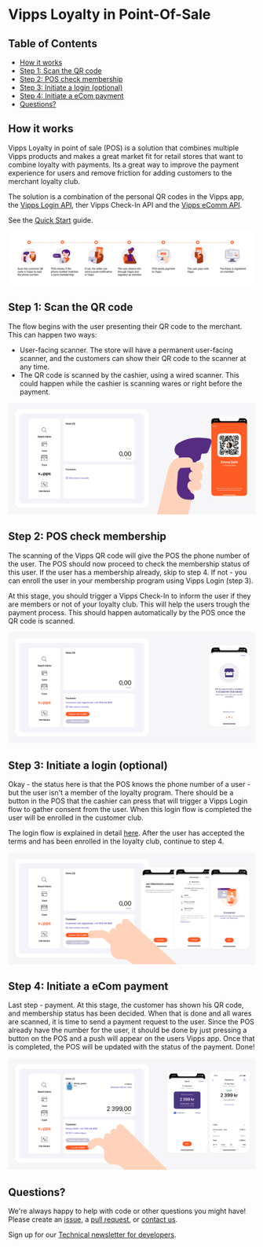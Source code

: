 <!-- START_METADATA
---
title: Loyalty in POS
sidebar_position: 1
---
END_METADATA -->

# Vipps Loyalty in Point-Of-Sale

<!-- START_TOC -->

## Table of Contents

* [How it works](#how-it-works)
* [Step 1: Scan the QR code](#step-1-scan-the-qr-code)
* [Step 2: POS check membership](#step-2-pos-check-membership)
* [Step 3: Initiate a login (optional)](#step-3-initiate-a-login-optional)
* [Step 4: Initiate a eCom payment](#step-4-initiate-a-ecom-payment)
* [Questions?](#questions)

<!-- END_TOC -->

## How it works

Vipps Loyalty in point of sale (POS) is a solution that combines multiple Vipps products and makes a great market fit for retail stores that want to combine loyalty with payments. Its a great way to improve the payment experience for users and remove friction for adding customers to the merchant loyalty club.

The solution is a combination of the personal QR codes in the Vipps app,
the
[Vipps Login API](https://vippsas.github.io/vipps-developer-docs/docs/APIs/login-api),
ther Vipps Check-In API
and the
[Vipps eComm API](https://vippsas.github.io/vipps-developer-docs/docs/APIs/ecom-api).

 See the [Quick Start](quick-start.md) guide.

![Loyalty Flow](images/POS_flow.png)

## Step 1: Scan the QR code

The flow begins with the user presenting their QR code to the merchant. This can happen two ways:
 - User-facing scanner. The store will have a permanent user-facing scanner, and the customers can show their QR code to the scanner at any time.
 - The QR code is scanned by the cashier, using a wired scanner. This could happen while the cashier is scanning wares or right before the payment.

![Loyalty Flow](images/POS_step_1.png)

## Step 2: POS check membership

The scanning of the Vipps QR code will give the POS the phone number of the user. The POS should now proceed to check the membership status of this user.
If the user has a membership already, skip to step 4. If not - you can enroll the user in your membership program using Vipps Login (step 3).

At this stage, you should trigger a Vipps Check-In to inform the user if they are members or not of your loyalty club. This will help the users trough the payment process. This should happen automatically by the POS once the QR code is scanned.

![Loyalty Flow](images/POS_step_2.png)

## Step 3: Initiate a login (optional)

Okay - the status here is that the POS knows the phone number of a user - but the user isn't a member of the loyalty program. There should be a button in the POS that the cashier can press that will trigger a Vipps Login flow to gather consent from the user. When this login flow is completed the user will be enrolled in the customer club.

The login flow is explained in detail
[here](https://vippsas.github.io/vipps-developer-docs/docs/APIs/login-api/vipps-login-api#vipps-login-from-phone-number).
After the user has accepted the terms and has been enrolled in the loyalty club, continue to step 4.

![Loyalty Flow](images/POS_step_3.png)

## Step 4: Initiate a eCom payment

Last step - payment. At this stage, the customer has shown his QR code, and membership status has been decided. When that is done and all wares are scanned, it is time to send a payment request to the user. Since the POS already have the number for the user, it should be done by just pressing a button on the POS and a push will appear on the users Vipps app. Once that is completed, the POS will be updated with the status of the payment. Done!

![Loyalty Flow](images/POS_step_4.png)

## Questions?

We're always happy to help with code or other questions you might have!
Please create an [issue](https://github.com/vippsas/vipps-solutions/issues),
a [pull request](https://github.com/vippsas/vipps-solutions/pulls),
or [contact us](https://github.com/vippsas/vipps-developers/blob/master/contact.md).

Sign up for our [Technical newsletter for developers](https://github.com/vippsas/vipps-developers/tree/master/newsletters).
